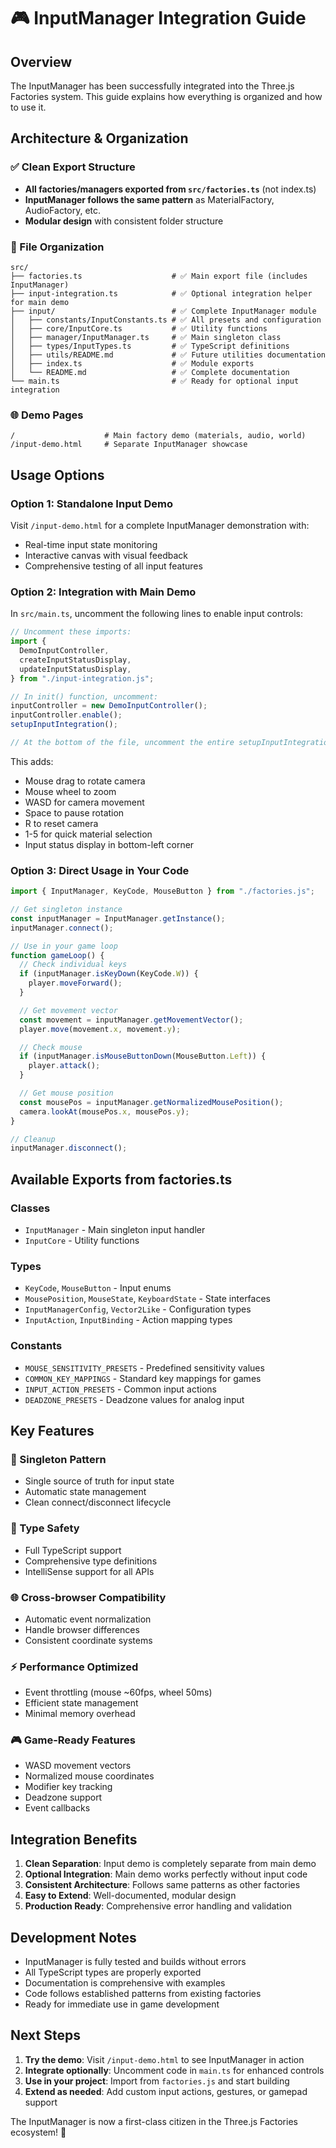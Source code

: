 # 🎮 InputManager Integration Guide

## Overview

The InputManager has been successfully integrated into the Three.js Factories system. This guide explains how everything is organized and how to use it.

## Architecture & Organization

### ✅ Clean Export Structure

- **All factories/managers exported from `src/factories.ts`** (not index.ts)
- **InputManager follows the same pattern** as MaterialFactory, AudioFactory, etc.
- **Modular design** with consistent folder structure

### 📁 File Organization

```
src/
├── factories.ts                    # ✅ Main export file (includes InputManager)
├── input-integration.ts            # ✅ Optional integration helper for main demo
├── input/                          # ✅ Complete InputManager module
│   ├── constants/InputConstants.ts # ✅ All presets and configuration
│   ├── core/InputCore.ts           # ✅ Utility functions
│   ├── manager/InputManager.ts     # ✅ Main singleton class
│   ├── types/InputTypes.ts         # ✅ TypeScript definitions
│   ├── utils/README.md             # ✅ Future utilities documentation
│   ├── index.ts                    # ✅ Module exports
│   └── README.md                   # ✅ Complete documentation
└── main.ts                         # ✅ Ready for optional input integration
```

### 🌐 Demo Pages

```
/                    # Main factory demo (materials, audio, world)
/input-demo.html     # Separate InputManager showcase
```

## Usage Options

### Option 1: Standalone Input Demo

Visit `/input-demo.html` for a complete InputManager demonstration with:

- Real-time input state monitoring
- Interactive canvas with visual feedback
- Comprehensive testing of all input features

### Option 2: Integration with Main Demo

In `src/main.ts`, uncomment the following lines to enable input controls:

```typescript
// Uncomment these imports:
import {
  DemoInputController,
  createInputStatusDisplay,
  updateInputStatusDisplay,
} from "./input-integration.js";

// In init() function, uncomment:
inputController = new DemoInputController();
inputController.enable();
setupInputIntegration();

// At the bottom of the file, uncomment the entire setupInputIntegration function
```

This adds:

- Mouse drag to rotate camera
- Mouse wheel to zoom
- WASD for camera movement
- Space to pause rotation
- R to reset camera
- 1-5 for quick material selection
- Input status display in bottom-left corner

### Option 3: Direct Usage in Your Code

```typescript
import { InputManager, KeyCode, MouseButton } from "./factories.js";

// Get singleton instance
const inputManager = InputManager.getInstance();
inputManager.connect();

// Use in your game loop
function gameLoop() {
  // Check individual keys
  if (inputManager.isKeyDown(KeyCode.W)) {
    player.moveForward();
  }

  // Get movement vector
  const movement = inputManager.getMovementVector();
  player.move(movement.x, movement.y);

  // Check mouse
  if (inputManager.isMouseButtonDown(MouseButton.Left)) {
    player.attack();
  }

  // Get mouse position
  const mousePos = inputManager.getNormalizedMousePosition();
  camera.lookAt(mousePos.x, mousePos.y);
}

// Cleanup
inputManager.disconnect();
```

## Available Exports from factories.ts

### Classes

- `InputManager` - Main singleton input handler
- `InputCore` - Utility functions

### Types

- `KeyCode`, `MouseButton` - Input enums
- `MousePosition`, `MouseState`, `KeyboardState` - State interfaces
- `InputManagerConfig`, `Vector2Like` - Configuration types
- `InputAction`, `InputBinding` - Action mapping types

### Constants

- `MOUSE_SENSITIVITY_PRESETS` - Predefined sensitivity values
- `COMMON_KEY_MAPPINGS` - Standard key mappings for games
- `INPUT_ACTION_PRESETS` - Common input actions
- `DEADZONE_PRESETS` - Deadzone values for analog input

## Key Features

### 🎯 Singleton Pattern

- Single source of truth for input state
- Automatic state management
- Clean connect/disconnect lifecycle

### 🔧 Type Safety

- Full TypeScript support
- Comprehensive type definitions
- IntelliSense support for all APIs

### 🌐 Cross-browser Compatibility

- Automatic event normalization
- Handle browser differences
- Consistent coordinate systems

### ⚡ Performance Optimized

- Event throttling (mouse ~60fps, wheel 50ms)
- Efficient state management
- Minimal memory overhead

### 🎮 Game-Ready Features

- WASD movement vectors
- Normalized mouse coordinates
- Modifier key tracking
- Deadzone support
- Event callbacks

## Integration Benefits

1. **Clean Separation**: Input demo is completely separate from main demo
2. **Optional Integration**: Main demo works perfectly without input code
3. **Consistent Architecture**: Follows same patterns as other factories
4. **Easy to Extend**: Well-documented, modular design
5. **Production Ready**: Comprehensive error handling and validation

## Development Notes

- InputManager is fully tested and builds without errors
- All TypeScript types are properly exported
- Documentation is comprehensive with examples
- Code follows established patterns from existing factories
- Ready for immediate use in game development

## Next Steps

1. **Try the demo**: Visit `/input-demo.html` to see InputManager in action
2. **Integrate optionally**: Uncomment code in `main.ts` for enhanced controls
3. **Use in your project**: Import from `factories.js` and start building
4. **Extend as needed**: Add custom input actions, gestures, or gamepad support

The InputManager is now a first-class citizen in the Three.js Factories ecosystem! 🎉
